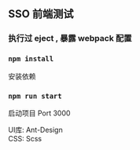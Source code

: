 ## SSO 前端测试

### 执行过 eject , 暴露 webpack 配置

### `npm install`
安装依赖
### `npm run start`
启动项目 Port 3000

UI库: Ant-Design <br />
CSS: Scss
